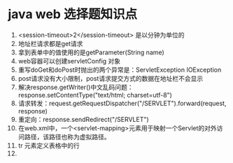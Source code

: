 # java web 选择题知识点
1.  \<session-timeout\>2\</session-timeout\>  是以分钟为单位的
2. 地址栏请求都是get请求
3. 拿到表单中的值使用的是getParameter(String name)
4. web容器可以创建servletConfig 对象
5. 重写doGet和doPost时抛出的两个异常是：ServletException IOException
6. post请求没有大小限制，post请求提交方式的数据在地址栏不会显示
7. 解决response.getWriter()中文乱码问题：response.setContentType("text/html; charset=utf-8")
8. 请求转发：request.getRequestDispatcher("/SERVLET").forward(request, response)
9. 重定向：response.sendRedirect("/SERVLET")
10. 在web.xml中，一个\<servlet-mapping\>元素用于映射一个Servlet的对外访问路径，该路径也称为虚拟路径。
11.  tr 元素定义表格中的行
12.  
